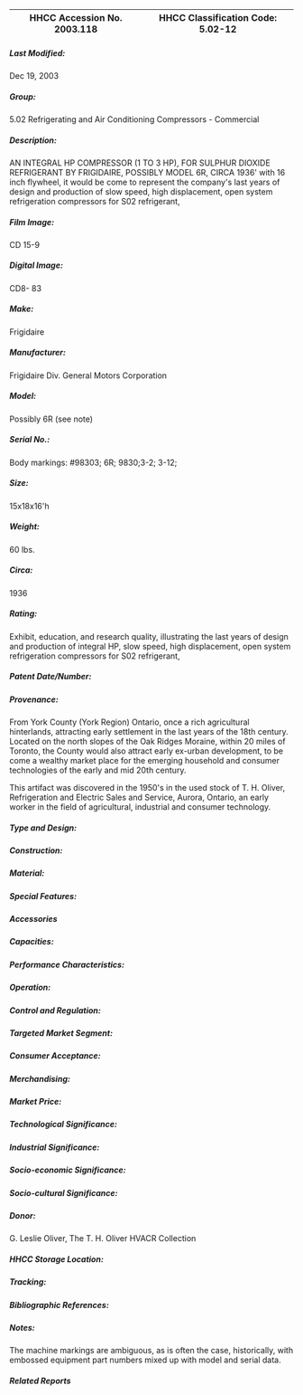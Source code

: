 | **HHCC Accession No. 2003.118** |**HHCC Classification Code:  5.02-12**|
| ----------- | ----------- |

##### Last Modified:
Dec 19, 2003

##### Group:
5.02 Refrigerating and Air Conditioning Compressors - Commercial

##### Description:
AN INTEGRAL HP COMPRESSOR (1 TO 3 HP), FOR SULPHUR DIOXIDE REFRIGERANT BY FRIGIDAIRE, POSSIBLY MODEL 6R, CIRCA 1936' with 16 inch flywheel, it would be come to represent the company's last years of design and production of slow speed, high displacement, open system refrigeration compressors for S02 refrigerant,

##### Film Image:
CD 15-9

##### Digital Image:
CD8- 83

##### Make:
Frigidaire

##### Manufacturer:
Frigidaire Div. General Motors Corporation

##### Model:
Possibly 6R (see note)

##### Serial No.:
Body markings: #98303; 6R; 9830;3-2; 3-12;

##### Size:
15x18x16'h

##### Weight:
60 lbs.

##### Circa:
1936

##### Rating:
Exhibit, education, and research quality, illustrating the last years of design and production of integral HP, slow speed, high displacement, open system refrigeration compressors for S02 refrigerant,

##### Patent Date/Number:


##### Provenance:
From York County (York Region) Ontario, once a rich agricultural hinterlands, attracting early settlement in the last years of the 18th century. Located on the north slopes of the Oak Ridges Moraine, within 20 miles of Toronto, the County would also attract early ex-urban development, to be come a wealthy market place for the emerging household and consumer technologies of the early and mid 20th century. 

This artifact was discovered in the 1950's in the used stock of T. H. Oliver, Refrigeration and Electric Sales and Service, Aurora, Ontario, an early worker in the field of agricultural, industrial and consumer technology.

##### Type and Design:


##### Construction:


##### Material:


##### Special Features:


##### Accessories


##### Capacities:


##### Performance Characteristics:


##### Operation:


##### Control and Regulation:


##### Targeted Market Segment:


##### Consumer Acceptance:


##### Merchandising:


##### Market Price:


##### Technological Significance:


##### Industrial Significance:


##### Socio-economic Significance:


##### Socio-cultural Significance:


##### Donor:
G. Leslie Oliver, The T. H. Oliver HVACR Collection

##### HHCC Storage Location:


##### Tracking:


##### Bibliographic References:


##### Notes:
The machine markings are ambiguous, as is often the case, historically, with embossed equipment part numbers mixed up with model and serial data.

##### Related Reports

